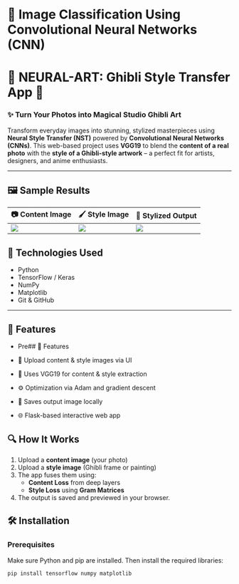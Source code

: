 # 🧠 Image Classification Using Convolutional Neural Networks (CNN)
# 🧠 NEURAL-ART: Ghibli Style Transfer App 🎨  
### ✨ Turn Your Photos into Magical Studio Ghibli Art

Transform everyday images into stunning, stylized masterpieces using **Neural Style Transfer (NST)** powered by **Convolutional Neural Networks (CNNs)**. This web-based project uses **VGG19** to blend the **content of a real photo** with the **style of a Ghibli-style artwork** – a perfect fit for artists, designers, and anime enthusiasts.

---

## 🖼️ Sample Results

| 📷 Content Image | 🖌️ Style Image | 🎨 Stylized Output |
|------------------|----------------|---------------------|
| ![](images/content_sample.jpg) | ![](images/style_sample.jpg) | ![](images/output_sample.jpg) |


## 🧰 Technologies Used

- Python
- TensorFlow / Keras
- NumPy
- Matplotlib
- Git & GitHub

---

## 🚀 Features

- Pre## 🚀 Features

- 📂 Upload content & style images via UI
- 🧠 Uses VGG19 for content & style extraction
- ⚙️ Optimization via Adam and gradient descent
- 💾 Saves output image locally
- 🌐 Flask-based interactive web app

## 🔍 How It Works

1. Upload a **content image** (your photo)
2. Upload a **style image** (Ghibli frame or painting)
3. The app fuses them using:
   - **Content Loss** from deep layers
   - **Style Loss** using **Gram Matrices**
4. The output is saved and previewed in your browser.

## 🛠️ Installation

### Prerequisites
Make sure Python and pip are installed. Then install the required libraries:

```bash
pip install tensorflow numpy matplotlib
